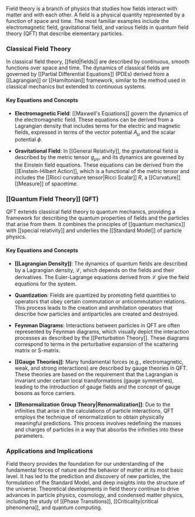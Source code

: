 Field theory is a branch of physics that studies how fields interact with matter and with each other. A field is a physical quantity represented by a function of space and time. The most familiar examples include the electromagnetic field, gravitational field, and various fields in quantum field theory (QFT) that describe elementary particles.

### Classical Field Theory

In classical field theory, [[field|fields]] are described by continuous, smooth functions over space and time. The dynamics of classical fields are governed by [[Partial Differential Equations]] (PDEs) derived from a [[Lagrangian]] or [[Hamiltonian]] framework, similar to the method used in classical mechanics but extended to continuous systems.

#### Key Equations and Concepts

- **Electromagnetic Field**: [[Maxwell's Equations]] govern the dynamics of the electromagnetic field. These equations can be derived from a Lagrangian density that includes terms for the electric and magnetic fields, expressed in terms of the vector potential $A_\mu$ and the scalar potential $\phi$.
  
- **Gravitational Field**: In [[General Relativity]], the gravitational field is described by the metric tensor $g_{\mu\nu}$, and its dynamics are governed by the Einstein field equations. These equations can be derived from the [[Einstein-Hilbert Action]], which is a functional of the metric tensor and includes the [[Ricci curvature tensor|Ricci Scalar]] $R$, a [[Curvature]] [[Measure]] of spacetime.

### [[Quantum Field Theory]] (QFT)

QFT extends classical field theory to quantum mechanics, providing a framework for describing the quantum properties of fields and the particles that arise from them. It combines the principles of [[quantum mechanics]] with [[special relativity]] and underlies the [[Standard Model]] of particle physics.

#### Key Equations and Concepts

- **[[Lagrangian Density]]**: The dynamics of quantum fields are described by a Lagrangian density, $\mathcal{L}$, which depends on the fields and their derivatives. The Euler-Lagrange equations derived from $\mathcal{L}$ give the field equations for the system.
  
- **Quantization**: Fields are quantized by promoting field quantities to operators that obey certain commutation or anticommutation relations. This process leads to the creation and annihilation operators that describe how particles and antiparticles are created and destroyed.
  
- **Feynman Diagrams**: Interactions between particles in QFT are often represented by Feynman diagrams, which visually depict the interaction processes as described by the [[Perturbation Theory]]. These diagrams correspond to terms in the perturbative expansion of the scattering matrix or S-matrix.

- **[[Gauge Theories]]**: Many fundamental forces (e.g., electromagnetic, weak, and strong interactions) are described by gauge theories in QFT. These theories are based on the requirement that the Lagrangian is invariant under certain local transformations (gauge symmetries), leading to the introduction of gauge fields and the concept of gauge bosons as force carriers.

- **[[Renormalization Group Theory|Renormalization]]**: Due to the infinities that arise in the calculations of particle interactions, QFT employs the technique of renormalization to obtain physically meaningful predictions. This process involves redefining the masses and charges of particles in a way that absorbs the infinities into these parameters.

### Applications and Implications

Field theory provides the foundation for our understanding of the fundamental forces of nature and the behavior of matter at its most basic level. It has led to the prediction and discovery of new particles, the formulation of the Standard Model, and deep insights into the structure of the universe. Theoretical developments in field theory continue to drive advances in particle physics, cosmology, and condensed matter physics, including the study of [[Phase Transitions]], [[Criticality|critical phenomena]], and quantum computing.